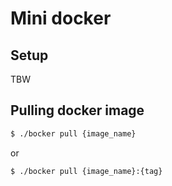 # Mini docker

## Setup

TBW

## Pulling docker image

```bash
$ ./bocker pull {image_name}
```

or

```bash
$ ./bocker pull {image_name}:{tag}
```
